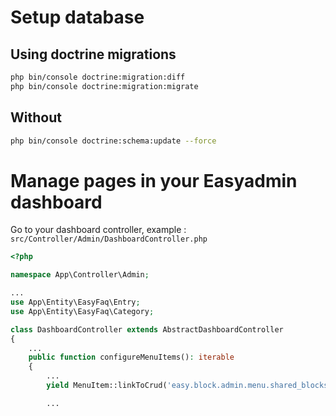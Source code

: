 # Setup database

## Using doctrine migrations

```bash
php bin/console doctrine:migration:diff
php bin/console doctrine:migration:migrate
```

## Without

```bash
php bin/console doctrine:schema:update --force
```

# Manage pages in your Easyadmin dashboard

Go to your dashboard controller, example : `src/Controller/Admin/DashboardController.php`

```php
<?php

namespace App\Controller\Admin;

...
use App\Entity\EasyFaq\Entry;
use App\Entity\EasyFaq\Category;

class DashboardController extends AbstractDashboardController
{
    ...
    public function configureMenuItems(): iterable
    {
        ...
        yield MenuItem::linkToCrud('easy.block.admin.menu.shared_blocks', 'fa fa-file-alt', Block::class);

        ...
```
